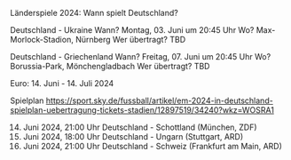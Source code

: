 Länderspiele 2024: Wann spielt Deutschland?

Deutschland - Ukraine
Wann? Montag, 03. Juni um 20:45 Uhr
Wo? Max-Morlock-Stadion, Nürnberg
Wer übertragt? TBD

Deutschland - Griechenland
Wann? Freitag, 07. Juni um 20:45 Uhr
Wo? Borussia-Park, Mönchengladbach
Wer übertragt? TBD

Euro: 14. Juni - 14. Juli 2024

Spielplan
https://sport.sky.de/fussball/artikel/em-2024-in-deutschland-spielplan-uebertragung-tickets-stadien/12897519/34240?wkz=WOSRA1

14. Juni 2024,	21:00 Uhr	Deutschland - Schottland	(München,	ZDF)
19. Juni 2024,	18:00 Uhr	Deutschland - Ungarn	(Stuttgart,	ARD)
23. Juni 2024,	21:00 Uhr	Deutschland - Schweiz	(Frankfurt am Main,	ARD)
